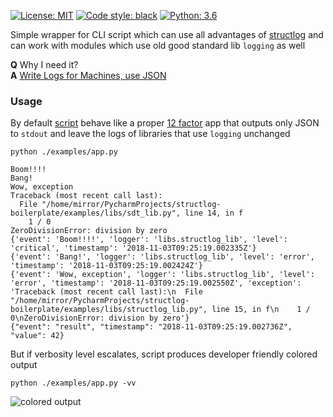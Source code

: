 <a href="/blob/master/LICENSE"><img alt="License: MIT" src="https://img.shields.io/badge/License-MIT-green.svg"></a> 
<a href=""><img alt="Code style: black" src="https://img.shields.io/badge/code%20style-black-000000.svg"></a>
<a href=""><img alt="Python: 3.6" src="https://upload.wikimedia.org/wikipedia/commons/3/34/Blue_Python_3.6_Shield_Badge.svg"></a>

Simple wrapper for CLI script which can use all advantages of [structlog](http://www.structlog.org/en/stable/index.html) and can work with modules which use old good standard lib `logging` as well

**Q** Why I need it?  
**A** [Write Logs for Machines, use JSON](https://web.archive.org/web/20170801134840/https://journal.paul.querna.org/articles/2011/12/26/log-for-machines-in-json/)

### Usage
By default [script](/examples/app.py) behave like a proper [12 factor](https://12factor.net/logs) app that outputs only JSON to `stdout` and leave the logs of libraries that use `logging` unchanged  

`python ./examples/app.py`

```
Boom!!!!
Bang!
Wow, exception
Traceback (most recent call last):
  File "/home/mirror/PycharmProjects/structlog-boilerplate/examples/libs/sdt_lib.py", line 14, in f
    1 / 0
ZeroDivisionError: division by zero
{'event': 'Boom!!!!', 'logger': 'libs.structlog_lib', 'level': 'critical', 'timestamp': '2018-11-03T09:25:19.002335Z'}
{'event': 'Bang!', 'logger': 'libs.structlog_lib', 'level': 'error', 'timestamp': '2018-11-03T09:25:19.002424Z'}
{'event': 'Wow, exception', 'logger': 'libs.structlog_lib', 'level': 'error', 'timestamp': '2018-11-03T09:25:19.002550Z', 'exception': 'Traceback (most recent call last):\n  File "/home/mirror/PycharmProjects/structlog-boilerplate/examples/libs/structlog_lib.py", line 15, in f\n    1 / 0\nZeroDivisionError: division by zero'}
{"event": "result", "timestamp": "2018-11-03T09:25:19.002736Z", "value": 42}
```


But if verbosity level escalates, script produces developer friendly colored output  

`python ./examples/app.py -vv`

![colored output](https://user-images.githubusercontent.com/9788811/47950630-a8f5f500-df4c-11e8-9375-b61a83844dd8.png)
